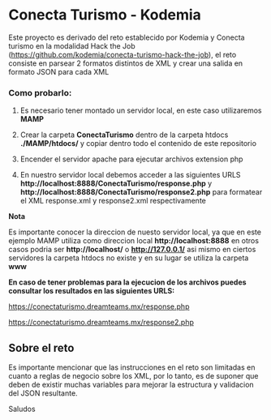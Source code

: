 # Conecta Turismo - Kodemia
Este proyecto es derivado del reto establecido por Kodemia y Conecta turismo en la modalidad Hack the Job (https://github.com/kodemia/conecta-turismo-hack-the-job), el reto consiste en parsear 2 formatos distintos de XML y crear una salida en formato JSON para cada XML


### Como probarlo:

1) Es necesario tener montado un servidor local, en este caso utilizaremos **MAMP**

2) Crear la carpeta **ConectaTurismo** dentro de la carpeta htdocs **./MAMP/htdocs/** y copiar dentro todo el contenido de este repositorio 

3) Encender el servidor apache para ejecutar archivos extension php

4) En nuestro servidor local debemos acceder a las siguientes URLS  **http://localhost:8888/ConectaTurismo/response.php** y **http://localhost:8888/ConectaTurismo/response2.php** para formatear el XML response.xml y response2.xml respectivamente

**Nota**

Es importante conocer la direccion de nuesto servidor local, ya que en este ejemplo MAMP utiliza como direccion local **http://localhost:8888** en otros casos podria ser **http://localhost/** o **http://127.0.0.1/** asi mismo en ciertos servidores la carpeta htdocs no existe y en su lugar se utiliza la carpeta **www**


**En caso de tener problemas para la ejecucion de los archivos puedes consultar los resultados en las siguientes URLS:**

https://conectaturismo.dreamteams.mx/response.php

https://conectaturismo.dreamteams.mx/response2.php

## Sobre el reto

Es importante mencionar que las instrucciones en el reto son limitadas en cuanto a reglas de negocio sobre los XML, por lo tanto, es de suponer que deben de existir muchas variables para mejorar la estructura y validacion del JSON resultante.

Saludos
